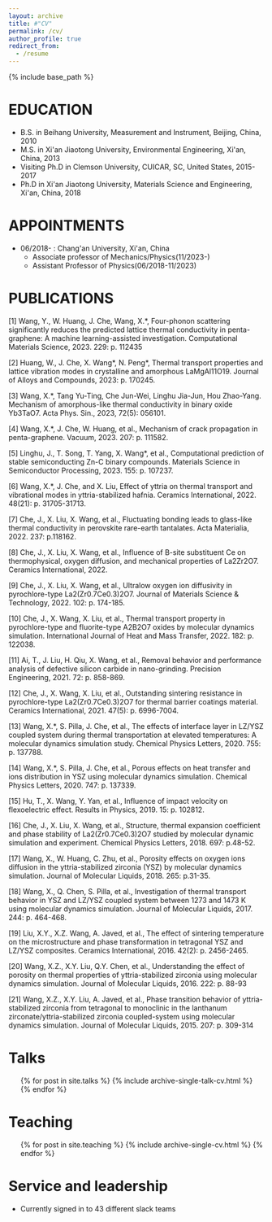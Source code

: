 ```yaml
---
layout: archive
title: #"CV"
permalink: /cv/
author_profile: true
redirect_from:
  - /resume
---
```


{% include base_path %}

EDUCATION
======
* B.S. in Beihang University, Measurement and Instrument, Beijing, China, 2010
* M.S. in Xi'an Jiaotong University, Environmental Engineering, Xi'an, China, 2013
* Visiting Ph.D in Clemson University, CUICAR, SC, United States, 2015-2017
* Ph.D in Xi'an Jiaotong University, Materials Science and Engineering, Xi'an, China, 2018 

APPOINTMENTS
======
* 06/2018- : Chang'an University, Xi'an, China
  * Associate professor of Mechanics/Physics(11/2023-)
  * Assistant Professor of Physics(06/2018-11/2023)


PUBLICATIONS
======
 
[1] Wang, Y., W. Huang, J. Che, Wang, X.*, Four-phonon scattering significantly reduces the predicted lattice thermal conductivity in penta-graphene: A machine learning-assisted investigation. Computational Materials Science, 2023. 229: p. 112435

[2] Huang, W., J. Che, X. Wang*, N. Peng*, Thermal transport properties and lattice vibration modes in crystalline and amorphous LaMgAl11O19. Journal of Alloys and Compounds, 2023: p. 170245.

[3] Wang, X.*, Tang Yu-Ting, Che Jun-Wei, Linghu Jia-Jun, Hou Zhao-Yang. Mechanism of amorphous-like thermal conductivity in binary oxide Yb3TaO7. Acta Phys. Sin., 2023, 72(5): 056101. 

[4] Wang, X.*, J. Che, W. Huang, et al., Mechanism of crack propagation in penta-graphene. Vacuum, 2023. 207: p. 111582.

[5] Linghu, J., T. Song, T. Yang, X. Wang*, et al., Computational prediction of stable semiconducting Zn-C binary compounds. Materials Science in Semiconductor Processing, 2023. 155: p. 107237.

[6] Wang, X.*, J. Che, and X. Liu, Effect of yttria on thermal transport and vibrational modes in yttria-stabilized hafnia. Ceramics International, 2022. 48(21): p. 31705-31713.

[7] Che, J., X. Liu, X. Wang, et al., Fluctuating bonding leads to glass-like thermal conductivity in perovskite rare-earth tantalates. Acta Materialia, 2022. 237: p.118162.

[8] Che, J., X. Liu, X. Wang, et al., Influence of B-site substituent Ce on thermophysical, oxygen diffusion, and mechanical properties of La2Zr2O7. Ceramics International, 2022.

[9] Che, J., X. Liu, X. Wang, et al., Ultralow oxygen ion diffusivity in pyrochlore-type La2(Zr0.7Ce0.3)2O7. Journal of Materials Science & Technology, 2022. 102: p. 174-185.

[10] Che, J., X. Wang, X. Liu, et al., Thermal transport property in pyrochlore-type and fluorite-type A2B2O7 oxides by molecular dynamics simulation. International Journal of Heat and Mass Transfer, 2022. 182: p. 122038.

[11] Ai, T., J. Liu, H. Qiu, X. Wang, et al., Removal behavior and performance analysis of defective silicon carbide in nano-grinding. Precision Engineering, 2021. 72: p. 858-869.

[12] Che, J., X. Wang, X. Liu, et al., Outstanding sintering resistance in pyrochlore-type La2(Zr0.7Ce0.3)2O7 for thermal barrier coatings material. Ceramics International, 2021. 47(5): p. 6996-7004.

[13] Wang, X.*, S. Pilla, J. Che, et al., The effects of interface layer in LZ/YSZ coupled system during thermal transportation at elevated temperatures: A molecular dynamics simulation study. Chemical Physics Letters, 2020. 755: p. 137788.

[14] Wang, X.*, S. Pilla, J. Che, et al., Porous effects on heat transfer and ions distribution in YSZ using molecular dynamics simulation. Chemical Physics Letters, 2020. 747: p. 137339.

[15] Hu, T., X. Wang, Y. Yan, et al., Influence of impact velocity on flexoelectric effect. Results in Physics, 2019. 15: p. 102812.

[16] Che, J., X. Liu, X. Wang, et al., Structure, thermal expansion coefficient and phase stability of La2(Zr0.7Ce0.3)2O7 studied by molecular dynamic simulation and experiment. Chemical Physics Letters, 2018. 697: p.48-52.

[17] Wang, X., W. Huang, C. Zhu, et al., Porosity effects on oxygen ions diffusion in the yttria-stabilized zirconia (YSZ) by molecular dynamics simulation. Journal of Molecular Liquids, 2018. 265: p.31-35.

[18] Wang, X., Q. Chen, S. Pilla, et al., Investigation of thermal transport behavior in YSZ and LZ/YSZ coupled system between 1273 and 1473 K using molecular dynamics simulation. Journal of Molecular Liquids, 2017. 244: p. 464-468.

[19] Liu, X.Y., X.Z. Wang, A. Javed, et al., The effect of sintering temperature on the microstructure and phase transformation in tetragonal YSZ and LZ/YSZ composites. Ceramics International, 2016. 42(2): p. 2456-2465.

[20] Wang, X.Z., X.Y. Liu, Q.Y. Chen, et al., Understanding the effect of porosity on thermal properties of yttria-stabilized zirconia using molecular dynamics simulation. Journal of Molecular Liquids, 2016. 222: p. 88-93

[21] Wang, X.Z., X.Y. Liu, A. Javed, et al., Phase transition behavior of yttria-stabilized zirconia from tetragonal to monoclinic in the lanthanum zirconate/yttria-stabilized zirconia coupled-system using molecular dynamics simulation. Journal of Molecular Liquids, 2015. 207: p. 309-314
  
Talks
======
  <ul>{% for post in site.talks %}
    {% include archive-single-talk-cv.html %}
  {% endfor %}</ul>
  
Teaching
======
  <ul>{% for post in site.teaching %}
    {% include archive-single-cv.html %}
  {% endfor %}</ul>
  
Service and leadership
======
* Currently signed in to 43 different slack teams

